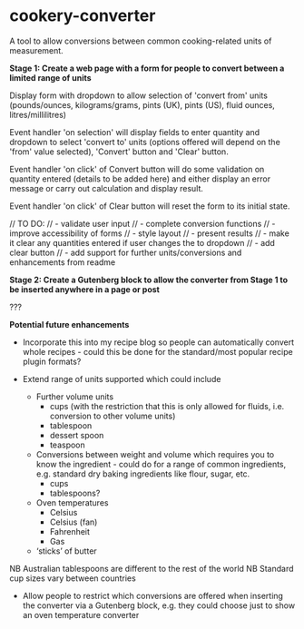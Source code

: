 # cookery-converter
A tool to allow conversions between common cooking-related units of measurement.

**Stage 1: Create a web page with a form for people to convert between a limited range of units**

Display form with dropdown to allow selection of 'convert from' units (pounds/ounces, kilograms/grams, pints (UK), pints (US), fluid ounces, litres/millilitres)

Event handler 'on selection' will display fields to enter quantity and dropdown to select 'convert to' units (options offered will depend on the 'from' value selected), 'Convert' button and 'Clear' button.

Event handler 'on click' of Convert button will do some validation on quantity entered (details to be added here) and either display an error message or carry out calculation and display result.

Event handler 'on click' of Clear button will reset the form to its initial state.

// TO DO:
// - validate user input
// - complete conversion functions
// - improve accessibility of forms
// - style layout
// - present results
// - make it clear any quantities entered if user changes the to dropdown
// - add clear button
// - add support for further units/conversions and enhancements from readme

**Stage 2: Create a Gutenberg block to allow the converter from Stage 1 to be inserted anywhere in a page or post**

???

**Potential future enhancements**

* Incorporate this into my recipe blog so people can automatically convert whole recipes - could this be done for the standard/most popular recipe plugin formats?

* Extend range of units supported which could include
    * Further volume units
        * cups (with the restriction that this is only allowed for fluids, i.e. conversion to other volume units)
        * tablespoon
        * dessert spoon
        * teaspoon
    * Conversions between weight and volume which requires you to know the ingredient - could do for a range of common ingredients, e.g. standard dry baking ingredients like flour, sugar, etc.
        * cups
        * tablespoons?
    * Oven temperatures
        * Celsius
        * Celsius (fan)
        * Fahrenheit
        * Gas
    * ‘sticks’ of butter

NB Australian tablespoons are different to the rest of the world
NB Standard cup sizes vary between countries

* Allow people to restrict which conversions are offered when inserting the converter via a Gutenberg block, e.g. they could choose just to show an oven temperature converter
